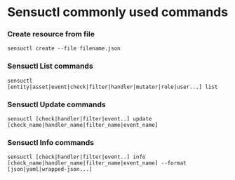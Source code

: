 # Sensuctl commonly used commands

### Create resource from file
```
sensuctl create --file filename.json
```

### Sensuctl List commands
```
sensuctl [entity|asset|event|check|filter|handler|mutator|role|user...] list
```

### Sensuctl Update commands
```
sensuctl [check|handler|filter|event..] update [check_name|handler_name|filter_name|event_name]
```

### Sensuctl Info commands
```
sensuctl [check|handler|filter|event..] info [check_name|handler_name|filter_name|event_name] --format [json|yaml|wrapped-json...]
```
